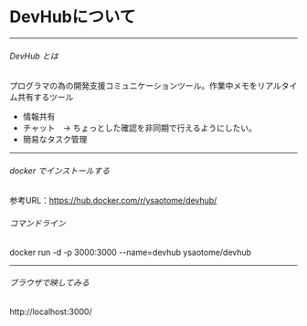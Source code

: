 # DevHubについて

----

###### DevHub とは
プログラマの為の開発支援コミュニケーションツール。作業中メモをリアルタイム共有するツール

- 情報共有
- チャット　→ ちょっとした確認を非同期で行えるようにしたい。
- 簡易なタスク管理

-----

###### docker でインストールする
  参考URL：https://hub.docker.com/r/ysaotome/devhub/

###### コマンドライン
  docker run -d -p 3000:3000 --name=devhub ysaotome/devhub

------

###### ブラウザで映してみる
http://localhost:3000/

